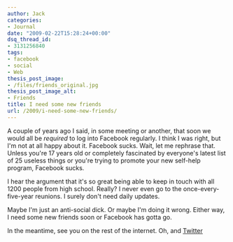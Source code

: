 ```yaml
---
author: Jack
categories:
- Journal
date: "2009-02-22T15:28:24+00:00"
dsq_thread_id:
- 3131256840
tags:
- facebook
- social
- Web
thesis_post_image:
- /files/friends_original.jpg
thesis_post_image_alt:
- Friends
title: I need some new friends
url: /2009/i-need-some-new-friends/
---
```


A couple of years ago I said, in some meeting or another, that soon we would all be _required_ to log into Facebook regularly. I think I was right, but I'm not at all happy about it. Facebook sucks. Wait, let me rephrase that. Unless you're 17 years old or completely fascinated by everyone's latest list of 25 useless things or you're trying to promote your new self-help program, Facebook sucks.

I hear the argument that it's so great being able to keep in touch with all 1200 people from high school. Really? I never even go to the once-every-five-year reunions. I surely don't need daily updates.

Maybe I'm just an anti-social dick. Or maybe I'm doing it wrong. Either way, I need some new friends soon or Facebook has gotta go.

In the meantime, see you on the rest of the internet. Oh, and [Twitter](http://twitter.com/jackbaty)
